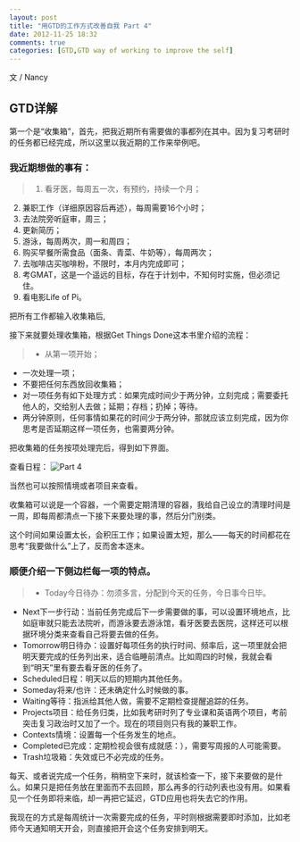 ```yaml
---
layout: post
title: "用GTD的工作方式改善自我 Part 4"
date: 2012-11-25 18:32
comments: true
categories: [GTD,GTD way of working to improve the self]
---
```

文 / Nancy
## GTD详解

第一个是“收集箱”，首先，把我近期所有需要做的事都列在其中。因为复习考研时的任务都已经完成，所以这里以我近期的工作来举例吧。

### 我近期想做的事有：
> 1. 看牙医，每周五一次，有预约，持续一个月；
2. 兼职工作（详细原因容后再述），每周需要16个小时；
3. 去法院旁听庭审，周三；
4. 更新简历；
5. 游泳，每周两次，周一和周四；
6. 购买早餐所需食品（面条、青菜、牛奶等），每周两次；
7. 去咖啡店买咖啡粉，不限时，本月内完成即可；
8. 考GMAT，这是一个遥远的目标，存在于计划中，不知何时实施，但必须记住。
9. 看电影Life of Pi。

把所有工作都输入收集箱后,

接下来就要处理收集箱，根据Get Things Done这本书里介绍的流程：

> - 从第一项开始；
- 一次处理一项；
- 不要把任何东西放回收集箱；
- 对一项任务有如下处理方式：如果完成时间少于两分钟，立刻完成；需要委托他人的，交给别人去做；延期；存档；扔掉；等待。
- 两分钟原则，任何事情如果花的时间少于两分钟，那就应该立刻完成，因为你思考是否延期这样一项任务，也需要两分钟。

把收集箱的任务按项处理完后，得到如下界面。

查看日程：
![Part 4](http://gtd.doit.im/images/loser/p4_2.jpg)

当然也可以按照情境或者项目来查看。

收集箱可以说是一个容器，一个需要定期清理的容器，我给自己设立的清理时间是一周，即每周都清点一下接下来要处理的事，然后分门别类。

这个时间如果设置太长，会积压工作；如果设置太短，那么——每天的时间都花在思考“我要做什么”上了，反而舍本逐末。

### 顺便介绍一下侧边栏每一项的特点。

> * Today今日待办：勿须多言，分配到今天的任务，今日事今日毕。
* Next下一步行动：当前任务完成后下一步需要做的事，可以设置环境地点，比如庭审就只能去法院听，而游泳要去游泳馆，看牙医要去医院，这样还可以根据环境分类来查看自己将要去做的任务。
* Tomorrow明日待办：设置好每项任务的执行时间、频率后，这一项里就会把明天要完成的任务列出来，适合临睡前清点。比如周四的时候，我就会看到“明天”里有要去看牙医的任务了。
* Scheduled日程：明天以后的短期内其他任务。
* Someday将来/也许：还未确定什么时候做的事。
* Waiting等待：指派给其他人做，需要不定期检查提醒追踪的任务。
* Projects项目：给任务归类，比如我考研时列了专业课和英语两个项目，考前突击复习政治时又加了一个。现在的项目则只有我的兼职工作。
* Contexts情境：设置每一个任务发生的地点。
* Completed已完成：定期检视会很有成就感：），需要写周报的人可能需要。
* Trash垃圾箱：失效或已不必完成的任务。

每天、或者说完成一个任务，稍稍空下来时，就该检查一下，接下来要做的是什么。如果只是把任务放在里面而不去回顾，那么再多的行动列表也没有用。如果看见一个任务即将来临，却一再把它延迟，GTD应用也将失去它的作用。

我现在的方式是每周统计一次需要完成的任务，平时则根据需要即时添加，比如老师今天通知明天开会，则直接把开会这个任务安排到明天。